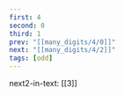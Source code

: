 ```yaml
---
first: 4
second: 0
third: 1
prev: "[[many_digits/4/0]]"
next: "[[many_digits/4/2]]"
tags: [odd]
---
```

next2-in-text: [[3]]
